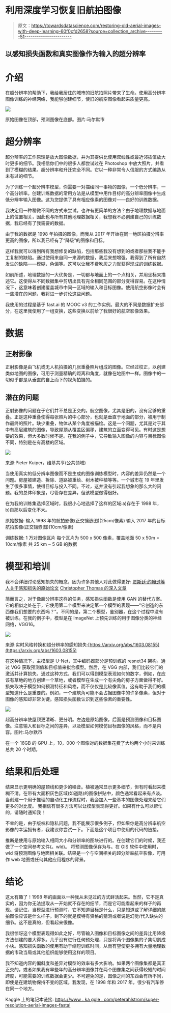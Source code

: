 # 利用深度学习恢复旧航拍图像

> 原文：<https://towardsdatascience.com/restoring-old-aerial-images-with-deep-learning-60f0cfd2658?source=collection_archive---------51----------------------->

## 以感知损失函数和真实图像作为输入的超分辨率

# 介绍

在超分辨率的帮助下，我给我居住的城市的旧航拍照片带来了生命。使用高分辨率图像训练的神经网络，我能够创建细节，使旧的航空图像看起来质量更高。

![](img/63b706a793a4382b9224cba1a22adcc6.png)

原始图像在顶部，预测图像在底部。图片:马尔默市

# 超分辨率

超分辨率的工作原理是放大图像数据，并为其提供比使用双线性或最近邻插值放大时更多的细节。我相信你们中的很多人都尝试过在 Photoshop 中放大照片，并看到了模糊的结果。超分辨率和升迁完全不同。它以一种非常令人信服的方式编造从未有过的细节。

为了训练一个超分辨率模型，你需要一对描绘同一事物的图像，一个低分辨率，一个高分辨率。创建训练数据的常用方法是从模型中用作目标的高分辨率图像中生成低分辨率输入图像。这为您提供了具有相应像素的图像对——良好的训练数据。

我决定用一种稍微不同的方式来尝试。也许有更简单的方法？由于地理数据与地面上的位置相关，因此也与所有其他地理数据相关，我想我不必创建自己的训练数据，我已经有了我需要的数据。

由于我的数据是 1998 年拍摄的图像，而我从 2017 年开始在同一地区拍摄分辨率更高的图像，所以我已经有了“降级”的图像和目标。

这样我就可以得到所有我想修复的缺陷，包括那些我没有想到的或者那些我不能手工复制的缺陷。通过使用来自同一来源的数据，我后来想增强，我得到了所有自然发生的缺陷——模糊，色偏等。这可以让我不费吹灰之力就获得现成的训练数据。

如前所述，地理数据的一大优势是，一切都与地面上的一个点相关，并用坐标来描述它。这使得从不同数据集中剪切出具有完全相同范围的部分变得容易。在这种情况下，这意味着创建覆盖城市中同一区域的输入和目标图像。使用航空影像时会有一些潜在的问题，我将进一步讨论这些问题。

我使用的过程是基于 fast.ai 的 MOOC v3 的工作实例。最大的不同是数据扩充部分，在这里我使用了一组变换，这些变换以前给了我很好的航空影像效果。

# 数据

## 正射影像

正射影像是由飞机或无人机拍摄的几张重叠照片组成的图像。它经过校正，以创建类似地图的图像，可用于测量精确的距离和角度，就像在地图中一样。图像中的一切似乎都是从垂直的自上而下的视角拍摄的。

## 潜在的问题

正射影像的问题在于它们并不总是正交的。航空图像，尤其是旧的，没有足够的重叠。正是这种重叠使得每张照片的中心部分，也就是垂直于地面的部分，被用于制作最终的照片。缺少重叠，物体从某个角度被描绘。这是一个问题，尤其是对于其中有高层建筑的图像，导致屋顶从覆盖区偏移，建筑的立面变得可见。有时这是想要的效果，但大多数时候不是。在我的例子中，它导致输入图像的内容与目标图像不同，特别是在有高楼的区域。

![](img/06f6e9ab8eba1b7e262acc257db0983d.png)

来源:Pieter Kuiper，维基共享(公共领域)

当使用真实的低分辨率图像而不是生成的图像训练模型时，内容的差异仍然是一个问题。房屋被建造、拆除、道路被重绘、树木被种植等等。一个城市在 19 年里发生了很多事情，使得目标与投入不同。不过，这并没有引起我想象的那么大的问题。我的总体印象是，尽管存在差异，但该模型做得很好。

在为我的训练集选择区域时，我很小心地选择了这样的区域:a)存在于 1998 年，b)自那以后变化不大。

原始数据:
输入 1998 年的航拍影像(正交镶嵌图)(25cm/像素)
输入 2017 年的目标航拍影像(正交镶嵌图)(10cm/像素)

训练数据:
1 万对图像瓦片
每个瓦片为 500 x 500 像素，覆盖地面 50 x 50m = 10cm/像素
共 25 km
~ 5 GB 的数据

# 模型和培训

我不会详细讨论感知损失的概念，因为许多其他人对此做得更好:
[贾斯廷·约翰逊等人关于感知损失的原始论文](https://arxiv.org/abs/1603.08155)
[Christopher Thomas 的深入文章](/deep-learning-based-super-resolution-without-using-a-gan-11c9bb5b6cd5)

简而言之，对于像超分辨率这样的任务，感知损失函数是使用 GAN 的替代方案。它的相似之处在于，它使用第二个模型来决定第一个模型的表现——“它创造的东西像我们想要的东西吗？”。不同的是，第二个模型，鉴别器，在这个过程中没有被训练。在我的例子中，模型是在 ImageNet 上预先训练的用于图像分类的神经网络，VGG16。

![](img/2646ebe5d825dd6679f96318c189a08f.png)

来源:实时风格转换和超分辨率的感知损失:[https://arxiv.org/abs/1603.08155](https://arxiv.org/abs/1603.08155)

在这种情况下，主模型是 U-Net，其中编码器部分是预训练的 resnet34 架构。通过 VGG 获取预测值和目标值来拟合模型。然后，在 VGG 内部，我们比较它们的激活并计算损失。通过这种方式，我们可以得到模型表现如何的数字，例如，在应该有草地的地方创建一个草地，或者模型在生成一个有尖角的房子方面做得不好。
损失取决于模型如何预测特征和风格，而不仅仅是比较像素值。这有助于我们的模型知道什么是重要的。例如，一个建筑角可能不会占据图像中的许多像素，但对于图像的感知却非常关键。感知损失函数认识到这些像素的重要性。

![](img/13cf79d8f5b074c3d23ac0eac4ea240b.png)

超高分辨率使屋顶更清晰、更分明。左边是原始图像，后面是预测图像和目标图像。注意输入和目标之间的差异，以及模型如何模仿目标图像的风格，而不是内容。图片:马尔默市

在一个 16GB 的 GPU 上，10，000 个图像对的数据集花费了大约两个小时来训练总共 20 个时期。

# 结果和后处理

结果显示更明确的屋顶线和更少的噪音。植被通常显示更多细节，但有时看起来模糊不清。在带有大面积灰色区域(如道路)的图像拼贴中，颜色通常看起来有点淡。当创建一个用于推理的自动化工作流程时，我会加入一些基本的图像处理来给它们更多的对比度。
我相信有很多方法可以让模型表现得更好。如果有什么可以帮忙的，请随时通知我！

不幸的是，由于版权和隐私问题，我不能展示很多例子，但如果你是高分辨率航空影像的幸运拥有者，我建议你尝试一下。下面是这个项目中使用的代码的链接。

推断是使用与原始输入相同大小和分辨率的图块进行的。在创建它们的时候，我还做了一个空间参考文件(。wld)。
将预测图像保存为与。在 GIS 软件中使用时，wld 将预测图像与地面相关联。结果是一个与空间相关的超分辨率航空影像，可用作 web 地图或任何其他应用程序的背景。

# 结论

这太有趣了！1998 年的画面以一种我从未见过的方式鲜活起来。当然，它不是真实的，因为你无法提取从一开始就不存在的细节，而是它可能看起来的样子的再现。请记住，当模型进行预测时，它不知道目标是什么，只是知道或了解详细的航拍图像应该是什么样子。剩下的就是模特有资格的猜测或者说是幻觉/代入缺失的细节。这不是真的，但看起来很像。

我很惊讶这个模型表现得如此之好，尽管输入图像和目标图像之间的差异比用降级方法创建的要大得多。几乎没有进行任何预处理，只是将两个图像集的子集切割成小块。感知损失函数的使用有助于缩短训练时间，从而有望使更多拥有大量地理数据的市政当局或其他组织能够使用这样的项目。

我不知道内容的偏斜度和差异对模型的效率有多大影响。如果两个图像集都是真正正交的，或者如果我有早些年的高分辨率图像并在两个图像集之间获得较短的时间跨度，可能需要的训练数据会更少。不可避免的是，图像之间的东西会有所不同，即使是在建筑物保持不变的区域。我发现，在 1998 年和 2017 年，很少有汽车停在同一个地方。

Kaggle 上的笔记本链接:
[https://www . ka ggle . com/peterahlstrom/super-resolution-aerial-images-fastai](https://www.kaggle.com/peterahlstrom/super-resolution-aerial-images-fastai)